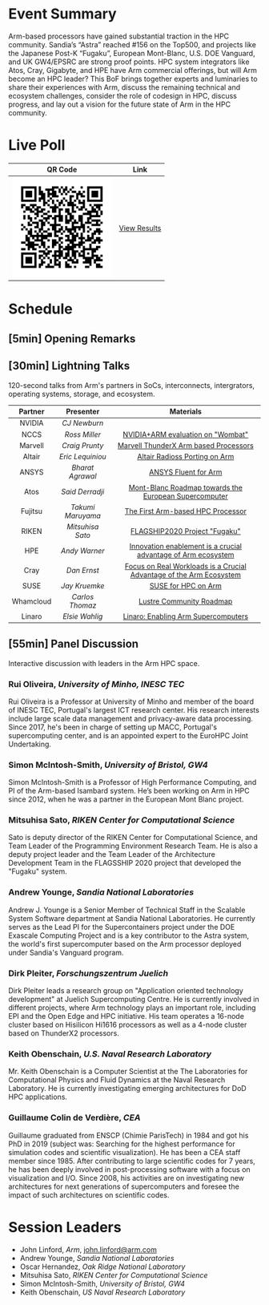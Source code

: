 # Event Summary

Arm-based processors have gained substantial traction in the HPC community. Sandia’s “Astra” reached #156 on the Top500, and projects like the Japanese Post-K “Fugaku”, European Mont-Blanc, U.S. DOE Vanguard, and UK GW4/EPSRC are strong proof points. HPC system integrators like Atos, Cray, Gigabyte, and HPE have Arm commercial offerings, but will Arm become an HPC leader? This BoF brings together experts and luminaries to share their experiences with Arm, discuss the remaining technical and ecosystem challenges, consider the role of codesign in HPC, discuss progress, and lay out a vision for the future state of Arm in the HPC community.

# Live Poll

   QR Code | Link
   ------- | ----
   <img src="QR.png" alt="QR Code" width="200"/> | [View Results](https://github.com/jlinford/sc19-bof/raw/master/SC19%20BoF_%20Can%20Arm%20Take%20the%20Lead%20in%20HPC_.pdf)

# Schedule

## [5min] Opening Remarks

## [30min] Lightning Talks

120-second talks from Arm's partners in SoCs, interconnects, intergrators, operating systems, storage, and ecosystem.

  Partner | Presenter | Materials
  :-----: | :-------: | :-------:
  NVIDIA | _CJ Newburn_ | 
  NCCS | _Ross Miller_ | [NVIDIA+ARM evaluation on "Wombat"](https://github.com/jlinford/sc19-bof/raw/master/slides/ORNL_Miller.pdf)
  Marvell | _Craig Prunty_ | [Marvell ThunderX Arm based Processors](https://github.com/jlinford/sc19-bof/raw/master/slides/Marvell_Prunty.pptx)
  Altair | _Eric Lequiniou_ | [Altair Radioss Porting on Arm](https://github.com/jlinford/sc19-bof/raw/master/slides/Altair_Lequiniou.pdf)
  ANSYS | _Bharat Agrawal_ | [ANSYS Fluent for Arm](https://github.com/jlinford/sc19-bof/raw/master/slides/ANSYS_Agrawal.pdf)
  Atos | _Said Derradji_ | [Mont-Blanc Roadmap towards the European Supercomputer](https://github.com/jlinford/sc19-bof/raw/master/slides/Atos_Derradji.pdf)
  Fujitsu | _Takumi Maruyama_ | [The First Arm-based HPC Processor](https://github.com/jlinford/sc19-bof/raw/master/slides/Fujitsu_Maruyama.pdf)
  RIKEN | _Mitsuhisa Sato_ | [FLAGSHIP2020 Project "Fugaku"](https://github.com/jlinford/sc19-bof/raw/master/slides/RIKEN_Sato.pdf)
  HPE | _Andy Warner_ | [Innovation enablement is a crucial advantage of Arm ecosystem](https://github.com/jlinford/sc19-bof/blob/master/slides/HPE_Warner.pdf)
  Cray | _Dan Ernst_ | [Focus on Real Workloads is a Crucial Advantage of the Arm Ecosystem](https://github.com/jlinford/sc19-bof/raw/master/slides/Cray_Ernst.pdf)
  SUSE | _Jay Kruemke_ | [SUSE for HPC on Arm](https://github.com/jlinford/sc19-bof/blob/master/slides/SUSE_Kruemcke.pdf)
  Whamcloud | _Carlos Thomaz_ | [Lustre Community Roadmap](https://github.com/jlinford/sc19-bof/raw/master/slides/Whamcloud_Thomaz.pdf)
  Linaro | _Elsie Wahlig_ | [Linaro: Enabling Arm Supercomputers](https://github.com/jlinford/sc19-bof/raw/master/slides/Linaro_Wahlig.pdf)

  
## [55min] Panel Discussion

Interactive discussion with leaders in the Arm HPC space.

### Rui Oliveira, _University of Minho, INESC TEC_ 

Rui Oliveira is a Professor at University of Minho and member of the board of INESC TEC, Portugal's largest ICT research center. His research interests include large scale data management and privacy-aware data processing.  Since 2017, he's been in charge of setting up MACC, Portugal's supercomputing center, and is an appointed expert to the EuroHPC Joint Undertaking. 

### Simon McIntosh-Smith, _University of Bristol, GW4_ 

Simon McIntosh-Smith is a Professor of High Performance Computing, and PI of the Arm-based Isambard system. He’s been working on Arm in HPC since 2012, when he was a partner in the European Mont Blanc project.

### Mitsuhisa Sato, _RIKEN Center for Computational Science_ 

Sato is deputy director of the RIKEN Center for Computational Science, and Team Leader of the Programming Environment Research Team.  He is also a deputy project leader and the Team Leader of the Architecture Development Team in the FLAGSSHIP 2020 project that developed the "Fugaku" system.

### Andrew Younge, _Sandia National Laboratories_ 

Andrew J. Younge is a Senior Member of Technical Staff in the Scalable System Software department at Sandia National Laboratories. He currently serves as the Lead PI for the Supercontainers project under the DOE Exascale Computing Project and is a key contributor to the Astra system, the world's first supercomputer based on the Arm processor deployed under Sandia's Vanguard program. 

### Dirk Pleiter, _Forschungszentrum Juelich_ 

Dirk Pleiter leads a research group on "Application oriented technology development" at Juelich Supercomputing Centre. He is currently involved in different projects, where Arm technology plays an important role, including EPI and the Open Edge and HPC initiative. His team operates a 16-node cluster based on Hisilicon Hi1616 processors as well as a 4-node cluster based on ThunderX2 processors.

### Keith Obenschain, _U.S. Naval Research Laboratory_ 

Mr. Keith Obenschain is a Computer Scientist at the The Laboratories for Computational Physics and Fluid Dynamics at the Naval Research Laboratory.  He is currently investigating emerging architectures for DoD HPC applications.

### Guillaume Colin de Verdière, _CEA_

Guillaume graduated from ENSCP (Chimie ParisTech) in 1984 and got his PhD in 2019 (subject was: Searching for the highest
performance for simulation codes and scientific visualization). He has been a CEA staff member since 1985. After
contributing to large scientific codes for 7 years, he has been deeply involved in post-processing software with a focus on
visualization and I/O. Since 2008, his activities are on investigating new architectures for next generations of
supercomputers and foresee the impact of such architectures on scientific codes.

# Session Leaders

 * John Linford, _Arm_, <john.linford@arm.com>
 * Andrew Younge, _Sandia National Laboratories_
 * Oscar Hernandez, _Oak Ridge National Laboratory_
 * Mitsuhisa Sato, _RIKEN Center for Computational Science_
 * Simon McIntosh-Smith, _University of Bristol, GW4_
 * Keith Obenschain, _US Naval Research Laboratory_

